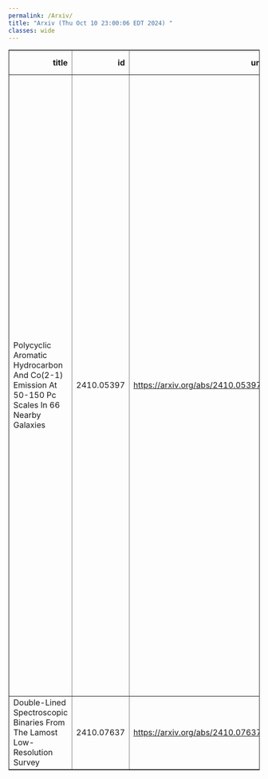 ```yaml
---
permalink: /Arxiv/
title: "Arxiv (Thu Oct 10 23:00:06 EDT 2024) "
classes: wide
---
```

<table border="1" class="dataframe">
  <thead>
    <tr style="text-align: right;">
      <th>title</th>
      <th>id</th>
      <th>url</th>
      <th>authors</th>
      <th>Local Authors</th>
    </tr>
  </thead>
  <tbody>
    <tr>
      <td>Polycyclic Aromatic Hydrocarbon And Co(2-1) Emission At 50-150 Pc Scales   In 66 Nearby Galaxies</td>
      <td>2410.05397</td>
      <td><a href="https://arxiv.org/abs/2410.05397" target="_blank">https://arxiv.org/abs/2410.05397</a></td>
      <td>Ryan Chown, Adam K. Leroy, Karin Sandstrom, Jeremy Chastenet, Jessica Sutter, Eric W. Koch, Hannah B. Koziol, Lukas Neumann, Jiayi Sun, Thomas G. Williams, Dalya Baron, Gagandeep S. Anand, Ashley T. Barnes, Zein Bazzi, Francesco Belfiore, Alberto Bolatto, Mederic Boquien, Yixian Cao, Melanie Chevance, Dario Colombo, Daniel A. Dale, Oleg V. Egorov, Cosima Eibensteiner, Eric Emsellem, Hamid Hassani, Jonathan D. Henshaw, Hao He, Jaeyeon Kim, Kathryn Kreckel, Sharon E. Meidt, Eric J. Murphy, Elias K. Oakes, Eve C. Ostriker, Hsi-An Pan, Debosmita Pathak, Erik Rosolowsky, Sumit K. Sarbadhicary, Eva Schinnerer, Yu-Hsuan Teng</td>
      <td>Adam Leroy</td>
    </tr>
    <tr>
      <td>Double-Lined Spectroscopic Binaries From The Lamost Low-Resolution   Survey</td>
      <td>2410.07637</td>
      <td><a href="https://arxiv.org/abs/2410.07637" target="_blank">https://arxiv.org/abs/2410.07637</a></td>
      <td>Junhui Liu, Bo Zhang, Jianfeng Wu, Yuan-Sen Ting</td>
      <td>Yuan-Sen Ting</td>
    </tr>
  </tbody>
</table>